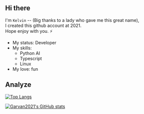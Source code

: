 ## Hi there

I'm `Kelvin` -- (Big thanks to a lady who gave me this great name),  
I created this github account at 2021.  
Hope enjoy with you. ⚡

- My status: Developer
- My skills: 
  - Python AI
  - Typescript
  - Linux
- My love: fun

## Analyze
[![Top Langs](https://github-readme-stats.vercel.app/api/top-langs/?username=garvan2021&size_weight=0.5&count_weight=0.5)](https://github.com/anuraghazra/github-readme-stats)

[![Garvan2021's GitHub stats](https://github-readme-stats.vercel.app/api?username=garvan2021)](https://github.com/anuraghazra/github-readme-stats)


<!--
**garvan2021/garvan2021** is a ✨ _special_ ✨ repository because its `README.md` (this file) appears on your GitHub profile.

Here are some ideas to get you started:

- 🔭 I’m currently working on ...
- 🌱 I’m currently learning ...
- 👯 I’m looking to collaborate on ...
- 🤔 I’m looking for help with ...
- 💬 Ask me about ...
- 📫 How to reach me: ...
- 😄 Pronouns: ...
- ⚡ Fun fact: ...
-->
